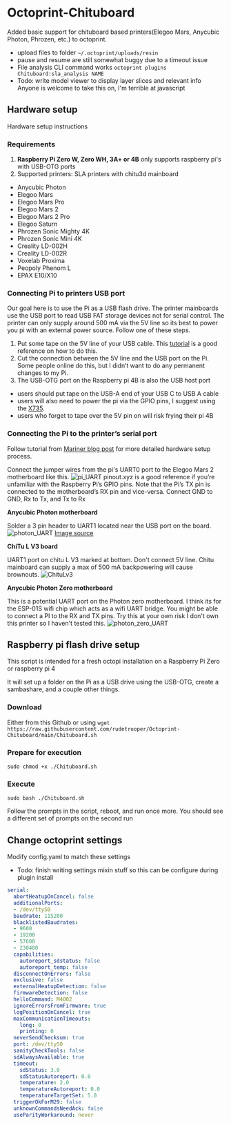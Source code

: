 # Octoprint-Chituboard
Added basic support for chituboard based printers(Elegoo Mars, Anycubic Photon, Phrozen, etc.) to octoprint.
* upload files to folder `~/.octoprint/uploads/resin`
* pause and resume are still somewhat buggy due to a timeout issue
* File analysis CLI command works `octoprint plugins Chituboard:sla_analysis NAME`
* Todo: write model viewer to display layer slices and relevant info
    Anyone is welcome to take this on, I'm terrible at javascript

## Hardware setup
Hardware setup instructions

### Requirements
1. **Raspberry Pi Zero W, Zero WH, 3A+ or 4B** only supports raspberry pi's with USB-OTG ports
2. Supported printers: SLA printers with chitu3d mainboard
  * Anycubic Photon
  * Elegoo Mars
  * Elegoo Mars Pro
  * Elegoo Mars 2
  * Elegoo Mars 2 Pro
  * Elegoo Saturn
  * Phrozen Sonic Mighty 4K
  * Phrozen Sonic Mini 4K
  * Creality LD-002H
  * Creality LD-002R
  * Voxelab Proxima
  * Peopoly Phenom L
  * EPAX E10/X10

### Connecting Pi to printers USB port

Our goal here is to use the Pi as a USB flash drive. The printer mainboards use the USB port to read USB FAT storage devices not for serial control. The printer can only supply around 500 mA via the 5V line so its best to power you pi with an external power source.
Follow one of these steps.
1. Put some tape on the 5V line of your USB cable. This [tutorial](https://l9o.dev/posts/controlling-an-elegoo-mars-pro-remotely/) is a good reference on how to do this.
2. Cut the connection between the 5V line and the USB port on the Pi. Some people online do this, but I didn’t want to do any permanent changes to my Pi.
3. The USB-OTG port on the Raspberry pi 4B is also the USB host port
  * users should put tape on the USB-A end of your USB C to USB A cable
  * users will also need to power the pi via the GPIO pins, I suggest using the [X735](https://wiki.geekworm.com/X735).
  * users who forget to tape over the 5V pin on will risk frying their pi 4B

### Connecting the Pi to the printer’s serial port

Follow tutorial from [Mariner blog post](https://l9o.dev/posts/controlling-an-elegoo-mars-pro-remotely/) for more detailed hardware setup process.

Connect the jumper wires from the pi's UART0 port to the Elegoo Mars 2 motherboard like this.
![pi_UART](schematic.png)
pinout.xyz is a good reference if you’re unfamiliar with the Raspberry Pi’s GPIO pins. Note that the Pi’s TX pin is connected to the motherboard’s RX pin and vice-versa. Connect GND to GND, Rx to Tx, and Tx to Rx

**Anycubic Photon motherboard**

Solder a 3 pin header to UART1 located near the USB port on the board.
![photon_UART](Photon_Board.png)
[Image source](https://github.com/Chasedog98/PhotonPi)

**ChiTu L V3 board**

UART1 port on chitu L V3 marked at bottom. Don't connect 5V line. Chitu mainboard can supply a max of 500 mA backpowering will cause brownouts.
![ChituLv3](L-V3.png)

**Anycubic Photon Zero motherboard**

This is a potential UART port on the Photon zero motherboard. I think its for the ESP-01S wifi chip which acts as a wifi UART bridge. You might be able to connect a PI to the RX and TX pins. Try this at your own risk I don't own this printer so I haven't tested this.
![photon_zero_UART](Photon_zero_UART_port.png)




## Raspberry pi flash drive setup  
This script is intended for a fresh octopi installation on a Raspberry Pi Zero or raspberry pi 4

It will set up a folder on the Pi as a USB drive using the USB-OTG, create a sambashare, and a couple other things.

### Download
Either from this Github or using
`wget https://raw.githubusercontent.com/rudetrooper/Octoprint-Chituboard/main/Chituboard.sh`

### Prepare for execution
`sudo chmod +x ./Chituboard.sh`

### Execute
`sudo bash ./Chituboard.sh`

Follow the prompts in the script, reboot, and run once more.
You should see a different set of prompts on the second run

## Change octoprint settings
Modify config.yaml to match these settings
* Todo: finish writing settings mixin stuff so this can be configure during plugin install  
```yaml
serial:  
  abortHeatupOnCancel: false  
  additionalPorts:  
  - /dev/ttyS0  
  baudrate: 115200  
  blacklistedBaudrates:  
  - 9600  
  - 19200  
  - 57600  
  - 230400  
  capabilities:  
    autoreport_sdstatus: false  
    autoreport_temp: false  
  disconnectOnErrors: false  
  exclusive: false  
  externalHeatupDetection: false  
  firmwareDetection: false  
  helloCommand: M4002  
  ignoreErrorsFromFirmware: true  
  logPositionOnCancel: true  
  maxCommunicationTimeouts:  
    long: 0  
    printing: 0  
  neverSendChecksum: true  
  port: /dev/ttyS0  
  sanityCheckTools: false  
  sdAlwaysAvailable: true  
  timeout:  
    sdStatus: 3.0  
    sdStatusAutoreport: 0.0  
    temperature: 2.0  
    temperatureAutoreport: 0.0  
    temperatureTargetSet: 5.0  
  triggerOkForM29: false  
  unknownCommandsNeedAck: false  
  useParityWorkaround: never  
```
